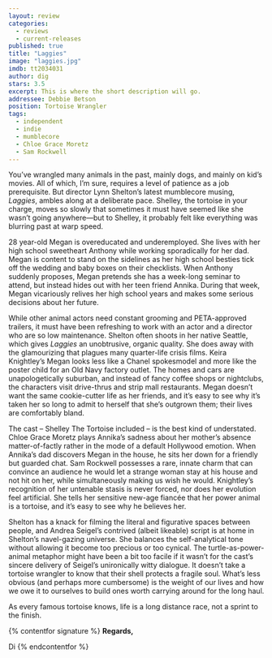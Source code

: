 ```yaml
---
layout: review
categories: 
  - reviews
  - current-releases
published: true
title: "Laggies"
image: "laggies.jpg"
imdb: tt2034031
author: dig
stars: 3.5
excerpt: This is where the short description will go.
addressee: Debbie Betson
position: Tortoise Wrangler
tags: 
  - independent
  - indie
  - mumblecore
  - Chloe Grace Moretz
  - Sam Rockwell
---
```


You’ve wrangled many animals in the past, mainly dogs, and mainly on kid’s movies. All of which, I’m sure, requires a level of patience as a job prerequisite. But director Lynn Shelton’s latest mumblecore musing, _Laggies_, ambles along at a deliberate pace. Shelley, the tortoise in your charge, moves so slowly that sometimes it must have seemed like she wasn’t going anywhere—but to Shelley, it probably felt like everything was blurring past at warp speed. 

28 year-old Megan is overeducated and underemployed. She lives with her high school sweetheart Anthony while working sporadically for her dad. Megan is content to stand on the sidelines as her high school besties tick off the wedding and baby boxes on their checklists. When Anthony suddenly proposes, Megan pretends she has a week-long seminar to attend, but instead hides out with her teen friend Annika. During that week, Megan vicariously relives her high school years and makes some serious decisions about her future.  

While other animal actors need constant grooming and PETA-approved trailers, it must have been refreshing to work with an actor and a director who are so low maintenance. Shelton often shoots in her native Seattle, which gives _Laggies_ an unobtrusive, organic quality. She does away with the glamourizing that plagues many quarter-life crisis films. Keira Knightley’s Megan looks less like a Chanel spokesmodel and more like the poster child for an Old Navy factory outlet. The homes and cars are unapologetically suburban, and instead of fancy coffee shops or nightclubs, the characters visit drive-thrus and strip mall restaurants. Megan doesn’t want the same cookie-cutter life as her friends, and it’s easy to see why it’s taken her so long to admit to herself that she’s outgrown them; their lives are comfortably bland. 

The cast – Shelley The Tortoise included – is the best kind of understated. Chloe Grace Moretz plays Annika’s sadness about her mother’s absence matter-of-factly rather in the mode of a default Hollywood emotion. When Annika’s dad discovers Megan in the house, he sits her down for a friendly but guarded chat. Sam Rockwell possesses a rare, innate charm that can convince an audience he would let a strange woman stay at his house and not hit on her, while simultaneously making us wish he would. Knightley’s recognition of her untenable stasis is never forced, nor does her evolution feel artificial. She tells her sensitive new-age fiancée that her power animal is a tortoise, and it’s easy to see why he believes her. 

Shelton has a knack for filming the literal and figurative spaces between people, and Andrea Seigel’s contrived (albeit likeable) script is at home in Shelton’s navel-gazing universe. She balances the self-analytical tone without allowing it become too precious or too cynical. The turtle-as-power-animal metaphor might have been a bit too facile if it wasn’t for the cast’s sincere delivery of Seigel’s unironically witty dialogue. It doesn’t take a tortoise wrangler to know that their shell protects a fragile soul. What’s less obvious (and perhaps more cumbersome) is the weight of our lives and how we owe it to ourselves to build ones worth carrying around for the long haul. 

As every famous tortoise knows, life is a long distance race, not a sprint to the finish.

{% contentfor signature %}
**Regards,**

Di
{% endcontentfor %}